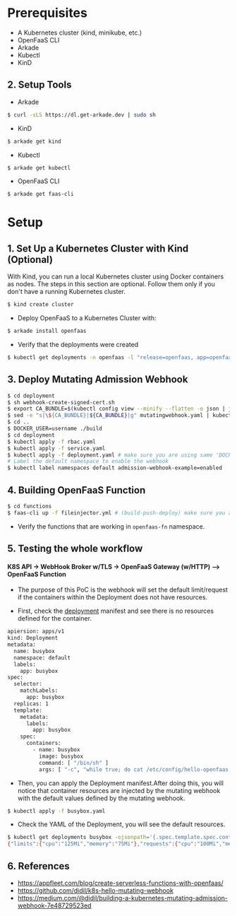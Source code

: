# Prerequisites
* A Kubernetes cluster (kind, minikube, etc.)
* OpenFaaS CLI
* Arkade
* Kubectl
* KinD

## 2. Setup Tools
* Arkade
```sh
$ curl -sLS https://dl.get-arkade.dev | sudo sh
```

* KinD
```sh
$ arkade get kind
```

* Kubectl
```sh
$ arkade get kubectl
```

* OpenFaaS CLI
```sh
$ arkade get faas-cli
```

# Setup

## 1. Set Up a Kubernetes Cluster with Kind (Optional)

With Kind, you can run a local Kubernetes cluster using Docker containers as nodes. The steps in this section are optional. Follow them only if you don't have a running Kubernetes cluster.

```bash
$ kind create cluster
```

* Deploy OpenFaaS to a Kubernetes Cluster with:

```sh
$ arkade install openfaas
```

* Verify that the deployments were created

```sh
$ kubectl get deployments -n openfaas -l "release=openfaas, app=openfaas"
```

## 3. Deploy Mutating Admission Webhook

```sh
$ cd deployment
$ sh webhook-create-signed-cert.sh
$ export CA_BUNDLE=$(kubectl config view --minify --flatten -o json | jq -r '.clusters[] | select(.name == "'$(kubectl config current-context)'") | .cluster."certificate-authority-data"')
$ sed -e "s|\${CA_BUNDLE}|${CA_BUNDLE}|g" mutatingwebhook.yaml | kubectl apply -f -
$ cd ..
$ DOCKER_USER=username ./build
$ cd deployment
$ kubectl apply -f rbac.yaml
$ kubectl apply -f service.yaml
$ kubectl apply -f deployment.yaml # make sure you are using same 'DOCKER_USER' in deployment.yaml. i.e: devopps
# Label the default namespace to enable the webhook
$ kubectl label namespaces default admission-webhook-example=enabled
```

## 4. Building OpenFaaS Function

```sh
$ cd functions
$ faas-cli up -f fileinjector.yml # (build-push-deploy) make sure you are using your docker hub username. i.e: devopps
```

* Verify the functions that are working in `openfaas-fn` namespace.

## 5. Testing the whole workflow

#### K8S API -> WebHook Broker w/TLS -> OpenFaaS Gateway (w/HTTP) --> OpenFaaS Function

* The purpose of this PoC is the webhook will set the default limit/request if the containers within the Deployment does not have resources.

* First, check the [deployment](deployment/busybox.yaml) manifest and see there is no resources defined for the container.

```sh
apiersion: apps/v1
kind: Deployment
metadata:
  name: busybox
  namespace: default
  labels:
    app: busybox
spec:
  selector:
    matchLabels:
      app: busybox
  replicas: 1
  template:
    metadata:
      labels:
        app: busybox
    spec:
      containers:
        - name: busybox
          image: busybox
          command: [ "/bin/sh" ]
          args: [ "-c", "while true; do cat /etc/config/hello-openfaas.txt; sleep 2; done" ]
```

* Then, you can apply the Deployment manifest.After doing this, you will notice that container resources are injected by the mutating webhook with the default values defined by the mutating webhook.

```sh
$ kubectl apply -f busybox.yaml
```

* Check the YAML of the Deployment, you will see the default resources.

```sh
$ kubectl get deployments busybox -ojsonpath='{.spec.template.spec.containers[?(@.name=="busybox")].resources}'
{"limits":{"cpu":"125Mi","memory":"75Mi"},"requests":{"cpu":"100Mi","memory":"50Mi"}}
```

## 6. References
* https://appfleet.com/blog/create-serverless-functions-with-openfaas/
* https://github.com/didil/k8s-hello-mutating-webhook
* https://medium.com/@didil/building-a-kubernetes-mutating-admission-webhook-7e48729523ed
